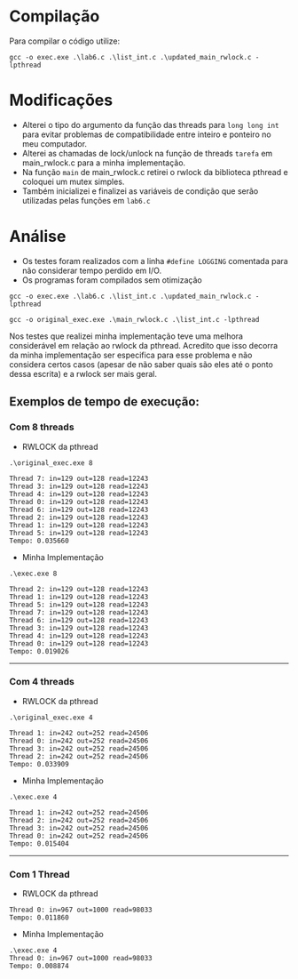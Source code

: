 # Compilação
Para compilar o código utilize:
```
gcc -o exec.exe .\lab6.c .\list_int.c .\updated_main_rwlock.c -lpthread
``` 

# Modificações
* Alterei o tipo do argumento da função das threads para `long long int` para evitar problemas de compatibilidade entre inteiro e ponteiro no meu computador.
* Alterei as chamadas de lock/unlock na função de threads `tarefa` em main_rwlock.c para a minha implementação.
* Na função `main` de main_rwlock.c retirei o rwlock da biblioteca pthread e coloquei um mutex simples. 
* Também inicializei e finalizei as variáveis de condição que serão utilizadas pelas funções em  `lab6.c`


# Análise

- Os testes foram realizados com a linha ``#define LOGGING`` comentada para não considerar tempo perdido em I/O. 
- Os programas foram compilados sem otimização
```
gcc -o exec.exe .\lab6.c .\list_int.c .\updated_main_rwlock.c -lpthread
``` 

```
gcc -o original_exec.exe .\main_rwlock.c .\list_int.c -lpthread
```

Nos testes que realizei minha implementação teve uma melhora considerável em relação ao rwlock da pthread. Acredito que isso decorra da minha implementação ser especifica para esse problema e não considera certos casos (apesar de não saber quais são eles até o ponto dessa escrita) e a rwlock ser mais geral.




## Exemplos de tempo de execução:

### Com 8 threads
- RWLOCK da pthread 
```
.\original_exec.exe 8

Thread 7: in=129 out=128 read=12243
Thread 3: in=129 out=128 read=12243
Thread 4: in=129 out=128 read=12243
Thread 0: in=129 out=128 read=12243
Thread 6: in=129 out=128 read=12243
Thread 2: in=129 out=128 read=12243
Thread 1: in=129 out=128 read=12243
Thread 5: in=129 out=128 read=12243
Tempo: 0.035660
```

- Minha Implementação
```
.\exec.exe 8

Thread 2: in=129 out=128 read=12243
Thread 1: in=129 out=128 read=12243
Thread 5: in=129 out=128 read=12243
Thread 7: in=129 out=128 read=12243
Thread 6: in=129 out=128 read=12243
Thread 3: in=129 out=128 read=12243
Thread 4: in=129 out=128 read=12243
Thread 0: in=129 out=128 read=12243
Tempo: 0.019026
```

--- 
### Com 4 threads 

- RWLOCK da pthread
```
.\original_exec.exe 4

Thread 1: in=242 out=252 read=24506
Thread 0: in=242 out=252 read=24506
Thread 3: in=242 out=252 read=24506
Thread 2: in=242 out=252 read=24506
Tempo: 0.033909
```

- Minha Implementação
```
.\exec.exe 4

Thread 1: in=242 out=252 read=24506
Thread 2: in=242 out=252 read=24506
Thread 3: in=242 out=252 read=24506
Thread 0: in=242 out=252 read=24506
Tempo: 0.015404
```

---
### Com 1 Thread
- RWLOCK da pthread
```
Thread 0: in=967 out=1000 read=98033
Tempo: 0.011860
```
- Minha Implementação 
```
.\exec.exe 4
Thread 0: in=967 out=1000 read=98033
Tempo: 0.008874
```
